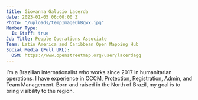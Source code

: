 ```yaml
---
title: Giovanna Galucio Lacerda
date: 2023-01-05 06:00:00 Z
Photo: "/uploads/tempImageCbBgwx.jpg"
Member Type:
  Is Staff: true
Job Title: People Operations Associate
Team: Latin America and Caribbean Open Mapping Hub
Social Media (Full URL):
  OSM: https://www.openstreetmap.org/user/lacerdagg
---
```


I’m a Brazilian internationalist who works since 2017 in humanitarian operations. I have experience in CCCM, Protection, Registration, Admin, and Team Management. Born and raised in the North of Brazil, my goal is to bring visibility to the region.